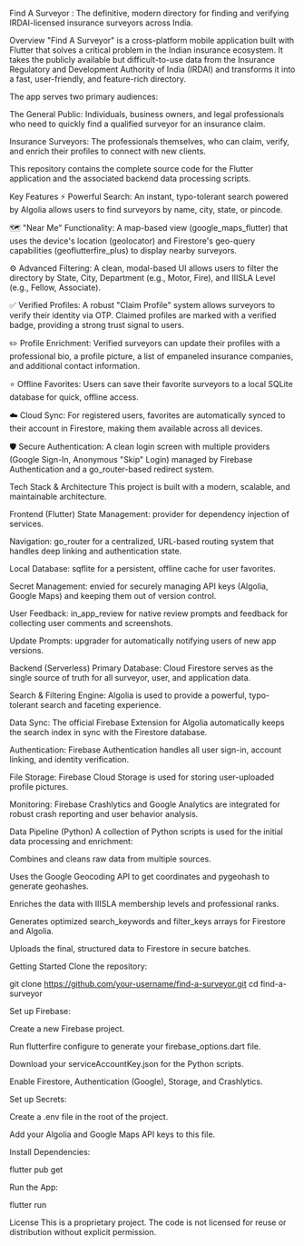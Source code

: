 Find A Surveyor : The definitive, modern directory for finding and verifying IRDAI-licensed insurance surveyors across India.

Overview
"Find A Surveyor" is a cross-platform mobile application built with Flutter that solves a critical problem in the Indian insurance ecosystem. It takes the publicly available but difficult-to-use data from the Insurance Regulatory and Development Authority of India (IRDAI) and transforms it into a fast, user-friendly, and feature-rich directory.

The app serves two primary audiences:

The General Public: Individuals, business owners, and legal professionals who need to quickly find a qualified surveyor for an insurance claim.

Insurance Surveyors: The professionals themselves, who can claim, verify, and enrich their profiles to connect with new clients.

This repository contains the complete source code for the Flutter application and the associated backend data processing scripts.

Key Features
⚡ Powerful Search: An instant, typo-tolerant search powered by Algolia allows users to find surveyors by name, city, state, or pincode.

🗺️ "Near Me" Functionality: A map-based view (google_maps_flutter) that uses the device's location (geolocator) and Firestore's geo-query capabilities (geoflutterfire_plus) to display nearby surveyors.

⚙️ Advanced Filtering: A clean, modal-based UI allows users to filter the directory by State, City, Department (e.g., Motor, Fire), and IIISLA Level (e.g., Fellow, Associate).

✅ Verified Profiles: A robust "Claim Profile" system allows surveyors to verify their identity via OTP. Claimed profiles are marked with a verified badge, providing a strong trust signal to users.

✏️ Profile Enrichment: Verified surveyors can update their profiles with a professional bio, a profile picture, a list of empaneled insurance companies, and additional contact information.

⭐ Offline Favorites: Users can save their favorite surveyors to a local SQLite database for quick, offline access.

☁️ Cloud Sync: For registered users, favorites are automatically synced to their account in Firestore, making them available across all devices.

🛡️ Secure Authentication: A clean login screen with multiple providers (Google Sign-In, Anonymous "Skip" Login) managed by Firebase Authentication and a go_router-based redirect system.

Tech Stack & Architecture
This project is built with a modern, scalable, and maintainable architecture.

Frontend (Flutter)
State Management: provider for dependency injection of services.

Navigation: go_router for a centralized, URL-based routing system that handles deep linking and authentication state.

Local Database: sqflite for a persistent, offline cache for user favorites.

Secret Management: envied for securely managing API keys (Algolia, Google Maps) and keeping them out of version control.

User Feedback: in_app_review for native review prompts and feedback for collecting user comments and screenshots.

Update Prompts: upgrader for automatically notifying users of new app versions.

Backend (Serverless)
Primary Database: Cloud Firestore serves as the single source of truth for all surveyor, user, and application data.

Search & Filtering Engine: Algolia is used to provide a powerful, typo-tolerant search and faceting experience.

Data Sync: The official Firebase Extension for Algolia automatically keeps the search index in sync with the Firestore database.

Authentication: Firebase Authentication handles all user sign-in, account linking, and identity verification.

File Storage: Firebase Cloud Storage is used for storing user-uploaded profile pictures.

Monitoring: Firebase Crashlytics and Google Analytics are integrated for robust crash reporting and user behavior analysis.

Data Pipeline (Python)
A collection of Python scripts is used for the initial data processing and enrichment:

Combines and cleans raw data from multiple sources.

Uses the Google Geocoding API to get coordinates and pygeohash to generate geohashes.

Enriches the data with IIISLA membership levels and professional ranks.

Generates optimized search_keywords and filter_keys arrays for Firestore and Algolia.

Uploads the final, structured data to Firestore in secure batches.

Getting Started
Clone the repository:

git clone https://github.com/your-username/find-a-surveyor.git
cd find-a-surveyor

Set up Firebase:

Create a new Firebase project.

Run flutterfire configure to generate your firebase_options.dart file.

Download your serviceAccountKey.json for the Python scripts.

Enable Firestore, Authentication (Google), Storage, and Crashlytics.

Set up Secrets:

Create a .env file in the root of the project.

Add your Algolia and Google Maps API keys to this file.

Install Dependencies:

flutter pub get

Run the App:

flutter run

License
This is a proprietary project. The code is not licensed for reuse or distribution without explicit permission.
